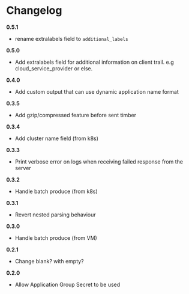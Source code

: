 # Changelog

**0.5.1**

- rename extralabels field to `additional_labels`

**0.5.0**

- Add extralabels field for additional information on client trail. e.g cloud_service_provider or else.

**0.4.0**

- Add custom output that can use dynamic application name format

**0.3.5**

- Add gzip/compressed feature before sent timber

**0.3.4**

- Add cluster name field (from k8s)

**0.3.3**

- Print verbose error on logs when receiving failed response from the server

**0.3.2**

- Handle batch produce (from k8s)

**0.3.1**

- Revert nested parsing behaviour

**0.3.0**

- Handle batch produce (from VM)

**0.2.1**

- Change blank? with empty?

**0.2.0**

- Allow Application Group Secret to be used
